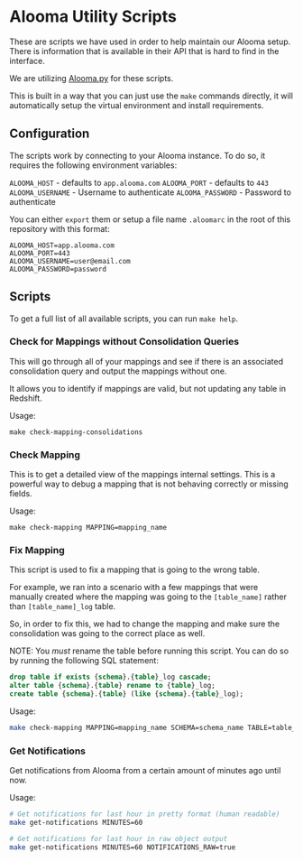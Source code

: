 # Alooma Utility Scripts

These are scripts we have used in order to help maintain our Alooma setup.
There is information that is available in their API that is hard to find in the interface.

We are utilizing [Alooma.py](https://support.alooma.com/hc/en-us/articles/115000686229-Accessing-Alooma-programmatically) for these scripts.

This is built in a way that you can just use the `make` commands directly, it will automatically setup the virtual environment and install requirements.

## Configuration

The scripts work by connecting to your Alooma instance.
To do so, it requires the following environment variables:

`ALOOMA_HOST` - defaults  to `app.alooma.com`
`ALOOMA_PORT` - defaults to `443`
`ALOOMA_USERNAME` - Username to authenticate
`ALOOMA_PASSWORD` - Password to authenticate

You can either `export` them or setup a file name `.aloomarc` in the root of this repository with this format:
```
ALOOMA_HOST=app.alooma.com
ALOOMA_PORT=443
ALOOMA_USERNAME=user@email.com
ALOOMA_PASSWORD=password
```

## Scripts

To get a full list of all available scripts, you can run `make help`.

### Check for Mappings without Consolidation Queries

This will go through all of your mappings and see if there is an associated consolidation query and output the mappings without one.

It allows you to identify if mappings are valid, but not updating any table in Redshift.

Usage:
```
make check-mapping-consolidations
```

### Check Mapping

This is to get a detailed view of the mappings internal settings.
This is a powerful way to debug a mapping that is not behaving correctly or missing fields.

Usage:
```
make check-mapping MAPPING=mapping_name
```

### Fix Mapping

This script is used to fix a mapping that is going to the wrong table.

For example, we ran into a scenario with a few mappings that were manually created where the mapping was going to the `[table_name]` rather than `[table_name]_log` table.

So, in order to fix this, we had to change the mapping and make sure the consolidation was going to the correct place as well.

NOTE: You *must* rename the table before running this script. You can do so by running the following SQL statement:

```sql
drop table if exists {schema}.{table}_log cascade;
alter table {schema}.{table} rename to {table}_log;
create table {schema}.{table} (like {schema}.{table}_log);
```

Usage:
```bash
make check-mapping MAPPING=mapping_name SCHEMA=schema_name TABLE=table_name
```

### Get Notifications

Get notifications from Alooma from a certain amount of minutes ago until now.

Usage:
```bash
# Get notifications for last hour in pretty format (human readable)
make get-notifications MINUTES=60

# Get notifications for last hour in raw object output
make get-notifications MINUTES=60 NOTIFICATIONS_RAW=true
```
